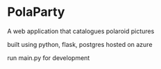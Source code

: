 # PolaParty
A web application that catalogues polaroid pictures

built using python, flask, postgres
hosted on azure

run main.py for development
